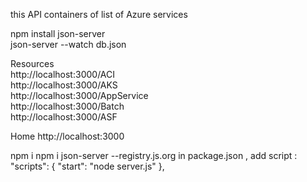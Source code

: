 this API containers of list of Azure services 

npm install json-server <br/>
json-server --watch db.json <br/>


Resources <br/>
http://localhost:3000/ACI <br/>
  http://localhost:3000/AKS <br/>
  http://localhost:3000/AppService <br/>
  http://localhost:3000/Batch <br/>
  http://localhost:3000/ASF <br/>

Home
  http://localhost:3000 <br/>


npm i 
npm i json-server --registry.js.org
in package.json , add script : 
    "scripts": {
      "start": "node server.js"
    },